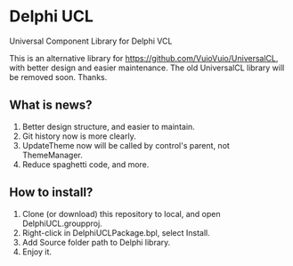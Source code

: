 # Delphi UCL
Universal Component Library for Delphi VCL

This is an alternative library for https://github.com/VuioVuio/UniversalCL, with better design and easier maintenance.
The old UniversalCL library will be removed soon. Thanks.

## What is news?

1. Better design structure, and easier to maintain.
2. Git history now is more clearly.
3. UpdateTheme now will be called by control's parent, not ThemeManager.
4. Reduce spaghetti code, and more.

## How to install?

1. Clone (or download) this repository to local, and open DelphiUCL.groupproj.
2. Right-click in DelphiUCLPackage.bpl, select Install.
3. Add Source folder path to Delphi library.
4. Enjoy it.
